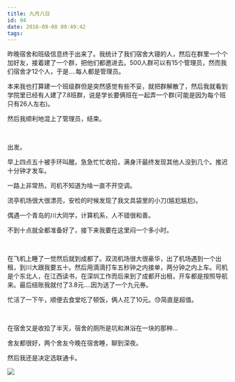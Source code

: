 ```yaml
---
title: 九月八日
id: 04
date: 2016-09-08 09:49:42
tags:
---
```


昨晚宿舍和班级信息终于出来了。我统计了我们宿舍大寝的人，然后在群里一个个加好友，接着建了一个群，把他们都邀进去。500人群可以有15个管理员，然而我们宿舍才12个人，于是....每人都是管理员。

本来我也打算建一个班级群但是突然感觉有些不妥，就把群解散了，然后我就看到学院里已经有人建了7.8班群，说是学长要俩班在一起弄一个群(可能是因为每个班只有26人左右)。

然后我顺利地混上了管理员，结束。

&nbsp;

出发。

早上四点五十被手环叫醒。急急忙忙收拾，满身汗最终发现其他人没到几个。推迟十分钟才发车。

一路上非常热，司机不知道为啥一直不开空调。

流亭机场很大很漂亮，安检的时候发现了我文具袋里的小刀(尴尬尴尬)。

偶遇一个青岛的川大同学，计算机系，人不错很和善。

不到十点就全都准备好了，接下来我要在这里闷一个多小时。

&nbsp;

在飞机上睡了一觉然后就到成都了。双流机场很大很豪华，出了机场遇到一个出租，到川大跟我要五十。然后用滴滴打车五秒钟之内接单，两分钟之内上车。司机是个东北人，在江西读书，在深圳工作而后来到了成都开出租，开车都是按照导航来。最后结账我就付了3.8元....因为送了一个九元券。

忙活了一下午，顺便去食堂吃了顿饭，俩人花了10元。&#x1f613;简直是超值。

&nbsp;

在宿舍又是收拾了半天，宿舍的厕所是坑和淋浴在一块的那种...

舍友都很好，两个舍友今晚在宿舍睡，聊到深夜。

然后我还是决定选联通卡。

![](http://eremite-1252628011.cossh.myqcloud.com/wp-content/uploads/2016/09/5274901820160830223253044_640.jpg)